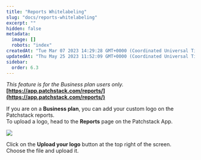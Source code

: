 ```yaml
---
title: "Reports Whitelabeling"
slug: "docs/reports-whitelabeling"
excerpt: ""
hidden: false
metadata: 
  image: []
  robots: "index"
createdAt: "Tue Mar 07 2023 14:29:28 GMT+0000 (Coordinated Universal Time)"
updatedAt: "Thu May 25 2023 11:52:09 GMT+0000 (Coordinated Universal Time)"
sidebar:
  order: 6.3
---
```

_This feature is for the Business plan users only._  
**[https://app.patchstack.com/reports/](https://app.patchstack.com/reports/)**

If you are on a **Business plan**, you can add your custom logo on the Patchstack reports.  
To upload a logo, head to the **Reports** page on the Patchstack App.

![](@images/b9878a9-patchstack_reports_business_plan_scheduled.png)

Click on the **Upload your logo** button at the top right of the screen.  
Choose the file and upload it.
